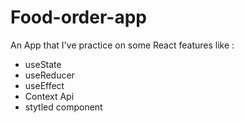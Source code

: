 # Food-order-app
An App that I've practice on some React features like : 
- useState
- useReducer
- useEffect
- Context Api 
- stytled component
